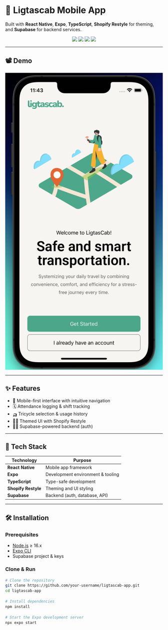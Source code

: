 # 🚖 Ligtascab Mobile App

Built with **React Native**, **Expo**, **TypeScript**, **Shopify Restyle** for theming, and **Supabase** for backend services.

<div align="center">
  <img src="https://img.shields.io/badge/React%20Native-2025-blue?logo=react" />
  <img src="https://img.shields.io/badge/Expo-managed--workflow-blueviolet?logo=expo" />
  <img src="https://img.shields.io/badge/TypeScript-4.x-blue?logo=typescript" />
  <img src="https://img.shields.io/badge/Supabase-Realtime%20Backend-3ECF8E?logo=supabase" />
</div>

---

## 📽 Demo

[![Watch Demo](/src/assets/demo.png)](https://youtube.com/shorts/o6a8ntT7t0I)

---

## ✨ Features

- 📲 Mobile-first interface with intuitive navigation
- 🗓 Attendance logging & shift tracking
- 🛺 Tricycle selection & usage history
- 🧑‍🎨 Themed UI with Shopify Restyle
- 🧑‍💻 Supabase-powered backend (auth)

---

## 🧰 Tech Stack

| Technology          | Purpose                           |
| ------------------- | --------------------------------- |
| **React Native**    | Mobile app framework              |
| **Expo**            | Development environment & tooling |
| **TypeScript**      | Type-safe development             |
| **Shopify Restyle** | Theming and UI styling            |
| **Supabase**        | Backend (auth, database, API)     |

---

## 🛠 Installation

### Prerequisites

- [Node.js](https://nodejs.org/) ≥ 16.x
- [Expo CLI](https://docs.expo.dev/get-started/installation/)
- Supabase project & keys

### Clone & Run

```bash
# Clone the repository
git clone https://github.com/your-username/ligtascab-app.git
cd ligtascab-app

# Install dependencies
npm install

# Start the Expo development server
npx expo start
```
